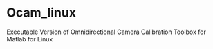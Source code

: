 Ocam_linux
==========

Executable Version of Omnidirectional Camera Calibration Toolbox for Matlab for Linux
